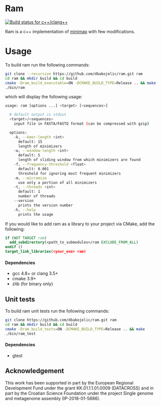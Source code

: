 # Ram
[![Build status for c++/clang++](https://travis-ci.com/dbabojelic/ram.svg?branch=master)](https://travis-ci.org/dbabojelic/ram)


Ram is a c++ implementation of [minimap](https://github.com/lh3/minimap) with few modifications.

# Usage

To build ram run the following commands:
```bash
git clone --recursive https://github.com/dbabojelic/ram.git ram
cd ram && mkdir build && cd build
cmake -Dram_build_executable=ON -DCMAKE_BUILD_TYPE=Release .. && make
./bin/ram
```
which will display the following usage:
```bash
usage: ram [options ...] <target> [<sequences>]

  # default output is stdout
  <target>/<sequences>
    input file in FASTA/FASTQ format (can be compressed with gzip)

  options:
    -k, --kmer-length <int>
      default: 15
      length of minimizers
    -w, --window-length <int>
      default: 5
      length of sliding window from which minimizers are found
    -f, --frequency-threshold <float>
      default: 0.001
      threshold for ignoring most frequent minimizers
    -m, --micromize
      use only a portion of all minimizers
    -t, --threads <int>
      default: 1
      number of threads
    --version
      prints the version number
    -h, --help
      prints the usage
```

If you would like to add ram as a library to your project via CMake, add the following:
```cmake
if (NOT TARGET ram)
  add_subdirectory(<path_to_submodules>/ram EXCLUDE_FROM_ALL)
endif ()
target_link_libraries(<your_exe> ram)
```

#### Dependencies

- gcc 4.8+ or clang 3.5+
- cmake 3.9+
- zlib (for binary only)

## Unit tests

To build ram unit tests run the following commands:

```bash
git clone https://github.com/dbabojelic/ram.git ram
cd ram && mkdir build && cd build
cmake -Dram_build_tests=ON -DCMAKE_BUILD_TYPE=Release .. && make
./bin/ram_test
```

#### Dependencies
- gtest

## Acknowledgement

This work has been supported in part by the European Regional Development Fund under the grant KK.01.1.1.01.0009 (DATACROSS) and in part by the Croatian Science Foundation under the project Single genome and metagenome assembly (IP-2018-01-5886).
